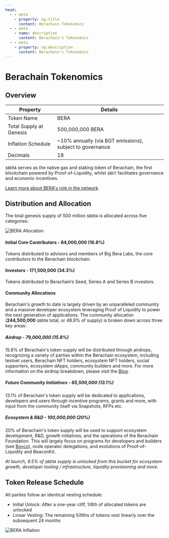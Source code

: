 ```yaml
---
head:
  - - meta
    - property: og:title
      content: Berachain Tokenomics
  - - meta
    - name: description
      content: Berachain's Tokenomics
  - - meta
    - property: og:description
      content: Berachain's Tokenomics
---
```


<script setup>
  import config from '@berachain/config/constants.json';
</script>

# Berachain Tokenomics

## Overview

| Property                | Details                                                  |
| ----------------------- | -------------------------------------------------------- |
| Token Name              | BERA                                                     |
| Total Supply at Genesis | 500,000,000 BERA                                         |
| Inflation Schedule      | ~10% annually (via BGT emissions), subject to governance |
| Decimals                | 18                                                       |

`$BERA` serves as the native gas and staking token of Berachain, the first blockchain powered by Proof-of-Liquidity, whilst `$BGT` facilitates governance and economic incentives.

[Learn more about BERA's role in the network](/learn/pol/tokens/bera).

## Distribution and Allocation

The total genesis supply of 500 million `$BERA` is allocated across five categories:

![BERA Allocation](/assets/bera-allocation.png)

#### Initial Core Contributors - 84,000,000 (16.8%)

Tokens distributed to advisors and members of Big Bera Labs, the core contributors to the Berachain blockchain.

#### Investors - 171,500,000 (34.3%)

Tokens distributed to Berachain’s Seed, Series A and Series B investors.

#### Community Allocations

Berachain's growth to date is largely driven by an unparalleled community and a massive developer ecosystem leveraging Proof of Liquidity to power the next generation of applications. The community allocation (**244,500,000** `$BERA` total, or 48.9% of supply) is broken down across three key areas:

##### Airdrop - 79,000,000 (15.8%)

15.8% of Berachain's token supply will be distributed through airdrops, recognizing a variety of parties within the Berachain ecosystem, including testnet users, Berachain NFT holders, ecosystem NFT holders, social supporters, ecosystem dApps, community builders and more. For more information on the airdrop breakdown, please visit the [Blog](https://blog.berachain.com/blog/berachain-airdrop-overview).

##### Future Community Initiatives - 65,500,000 (13.1%)

13.1% of Berachain's token supply will be dedicated to applications, developers and users through incentive programs, grants and more, with input from the community itself via Snapshots, RFPs etc.

##### Ecosystem & R&D - 100,000,000 (20%)

20% of Berachain's token supply will be used to support ecosystem development, R&D, growth initiatives, and the operations of the Berachain Foundation. This will largely focus on programs for developers and builders (see [Boyco](https://boyco.berachain.com/)), node operator delegations, and evolutions of Proof-of-Liquidity and BeaconKit.

_At launch, 9.5% of `$BERA` supply is unlocked from this bucket for ecosystem growth, developer tooling / infrastructure, liquidity provisioning and more._

## Token Release Schedule

All parties follow an identical vesting schedule:

- Initial Unlock: After a one-year cliff, 1/6th of allocated tokens are unlocked
- Linear Vesting: The remaining 5/6ths of tokens vest linearly over the subsequent 24 months

![BERA Inflation](/assets/bera-inflation.png)
